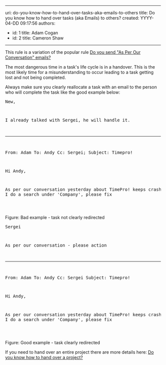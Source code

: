 

---
uri: do-you-know-how-to-hand-over-tasks-aka-emails-to-others
title: Do you know how to hand over tasks (aka Emails) to others?
created: YYYY-04-DD 09:17:56
authors:
  - id: 1
    title: Adam Cogan
  - id: 2
    title: Cameron Shaw
---




<span class='intro'> <p>This rule is a variation of the popular rule <a href="/_layouts/15/FIXUPREDIRECT.ASPX?WebId=3dfc0e07-e23a-4cbb-aac2-e778b71166a2&amp;TermSetId=07da3ddf-0924-4cd2-a6d4-a4809ae20160&amp;TermId=f98fc6fe-0e5d-43fe-b560-0f5603ec7069">Do you send &quot;As Per Our Conversation&quot; emails? </a></p><p>The most dangerous time in a task's life cycle is in a handover. This is the most likely time for a misunderstanding to occur leading to a task getting lost and not being completed. <br></p> </span>

Always make sure you clearly reallocate a task with an email to the person who will complete the task​ like the good example below&#58; <br>
<span class="ms-rteCustom-GreyBox" style="width&#58;546px;height&#58;237px;"> <pre><span class="ssw15-rteStyle-Highlight">New,

I already talked with Sergei, he will handle it.</span>
________________________________________
From&#58; Adam 
To&#58; Andy
Cc&#58; Sergei; 
Subject&#58; Timepro!

Hi Andy,

As per our conversation yesterday about TimePro! 
keeps crashing when I do a search under 'Company', please fix

</pre> </span><span class="ms-rteCustom-FigureBad">Figure&#58; Bad example - task not clearly redirected</span> <br>
<span class="ms-rteCustom-GreyBox" style="width&#58;547px;height&#58;237px;"> <pre><span class="ssw15-rteStyle-Highlight">Sergei

As per our conversation - please action</span>
________________________________________
From&#58; Adam
To&#58; Andy
Cc&#58; Sergei
Subject&#58; Timepro!

Hi Andy,

As per our conversation yesterday about TimePro! 
keeps crashing when I do a search under 'Company', please fix

</pre> </span><span class="ms-rteCustom-FigureGood">Figure&#58; Good example - task clearly redirected</span> <br>
<p>If you need to hand over an entire project there are more details here&#58;&#160;<a href="/_layouts/15/FIXUPREDIRECT.ASPX?WebId=3dfc0e07-e23a-4cbb-aac2-e778b71166a2&amp;TermSetId=07da3ddf-0924-4cd2-a6d4-a4809ae20160&amp;TermId=7f4ea680-012b-4d7c-9fb8-ca94c21f6c5c">Do you know how to hand over a project? </a><br></p>



